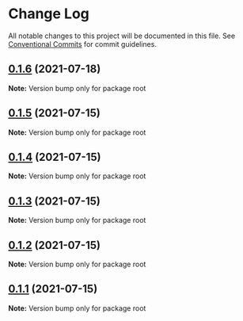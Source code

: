 # Change Log

All notable changes to this project will be documented in this file.
See [Conventional Commits](https://conventionalcommits.org) for commit guidelines.

## [0.1.6](https://github.com/KevinDyer/node-graffiticode-compiler-framework/compare/v0.1.5...v0.1.6) (2021-07-18)

**Note:** Version bump only for package root





## [0.1.5](https://github.com/KevinDyer/node-graffiticode-compiler-framework/compare/v0.1.4...v0.1.5) (2021-07-15)

**Note:** Version bump only for package root





## [0.1.4](https://github.com/KevinDyer/node-graffiticode-compiler-framework/compare/v0.1.3...v0.1.4) (2021-07-15)

**Note:** Version bump only for package root





## [0.1.3](https://github.com/KevinDyer/node-graffiticode-compiler-framework/compare/v0.1.2...v0.1.3) (2021-07-15)

**Note:** Version bump only for package root





## [0.1.2](https://github.com/KevinDyer/node-graffiticode-compiler-framework/compare/v0.1.1...v0.1.2) (2021-07-15)

**Note:** Version bump only for package root





## [0.1.1](https://github.com/KevinDyer/node-graffiticode-compiler-framework/compare/v0.0.18...v0.1.1) (2021-07-15)

**Note:** Version bump only for package root
